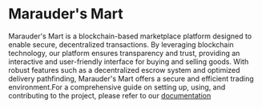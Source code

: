 # Marauder's Mart

Marauder's Mart is a blockchain-based marketplace platform designed to enable secure, decentralized transactions. By leveraging blockchain technology, our platform ensures transparency and trust, providing an interactive and user-friendly interface for buying and selling goods. With robust features such as a decentralized escrow system and optimized delivery pathfinding, Marauder's Mart offers a secure and efficient trading environment.For a comprehensive guide on setting up, using, and contributing to the project, please refer to our [documentation](ps-1305.github.io/marauders-mart)
